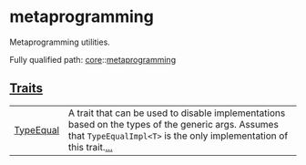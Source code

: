 # metaprogramming

Metaprogramming utilities.

Fully qualified path: [core](./core.md)::[metaprogramming](./core-metaprogramming.md)


[Traits](./core-metaprogramming-traits.md)
 ---
| | |
|:---|:---|
| [TypeEqual](./core-metaprogramming-TypeEqual.md) | A trait that can be used to disable implementations based on the types of the generic args. Assumes that `TypeEqualImpl<T>`  is the only implementation of this trait.[...](./core-metaprogramming-TypeEqual.md) |
